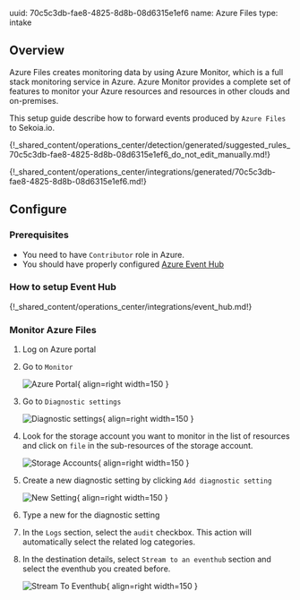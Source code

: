uuid: 70c5c3db-fae8-4825-8d8b-08d6315e1ef6
name: Azure Files
type: intake

## Overview

Azure Files creates monitoring data by using Azure Monitor, which is a full stack monitoring service in Azure.
Azure Monitor provides a complete set of features to monitor your Azure resources and resources in other clouds and on-premises.

This setup guide describe how to forward events produced by `Azure Files` to Sekoia.io.

{!_shared_content/operations_center/detection/generated/suggested_rules_70c5c3db-fae8-4825-8d8b-08d6315e1ef6_do_not_edit_manually.md!}

{!_shared_content/operations_center/integrations/generated/70c5c3db-fae8-4825-8d8b-08d6315e1ef6.md!}

## Configure

### Prerequisites

- You need to have `Contributor` role in Azure.
- You should have properly configured [Azure Event Hub](https://docs.microsoft.com/en-us/azure/event-hubs/event-hubs-create)

### How to setup Event Hub
 
{!_shared_content/operations_center/integrations/event_hub.md!}

### Monitor Azure Files

1. Log on Azure portal
2. Go to `Monitor` 
    
   ![Azure Portal](/assets/playbooks/library/azurefiles/azure_portal.png){ align=right width=150 }

3. Go to `Diagnostic settings`

   ![Diagnostic settings](/assets/playbooks/library/azurefiles/diagnostic_settings.png){ align=right width=150 }

4. Look for the storage account you want to monitor in the list of resources and click on `file` in the sub-resources of the storage account.

   ![Storage Accounts](/assets/playbooks/library/azurefiles/storage_accounts.png){ align=right width=150 }

5. Create a new diagnostic setting by clicking `Add diagnostic setting`
   
   ![New Setting](/assets/playbooks/library/azurefiles/new_setting.png){ align=right width=150 }

6. Type a new for the diagnostic setting
7. In the `Logs` section, select the `audit` checkbox. This action will automatically select the related log categories.
8. In the destination details, select `Stream to an eventhub` section and select the eventhub you created before.

   ![Stream To Eventhub](/assets/playbooks/library/azurefiles/stream_to_eventhub.png){ align=right width=150 }
